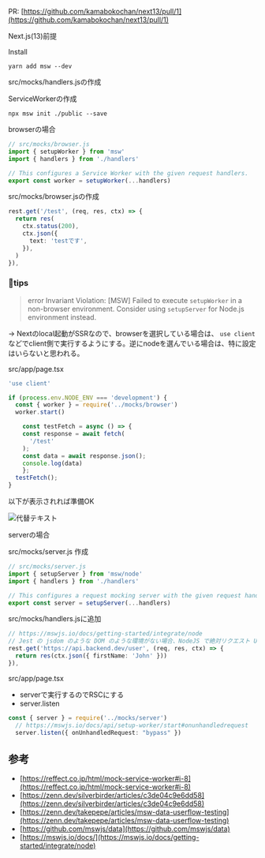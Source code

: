 
PR: [https://github.com/kamabokochan/next13/pull/1](https://github.com/kamabokochan/next13/pull/1)


Next.js(13)前提


Install


```shell
yarn add msw --dev
```


src/mocks/handlers.jsの作成


ServiceWorkerの作成


```shell
npx msw init ./public --save
```


browserの場合


```typescript
// src/mocks/browser.js
import { setupWorker } from 'msw'
import { handlers } from './handlers'

// This configures a Service Worker with the given request handlers.
export const worker = setupWorker(...handlers)
```


src/mocks/browser.jsの作成


```typescript
rest.get('/test', (req, res, ctx) => {
  return res(
    ctx.status(200),
    ctx.json({
      text: 'testです',
    }),
  )
}),
```


###  🐬tips


>error Invariant Violation: [MSW] Failed to execute `setupWorker` in a non-browser environment. Consider using `setupServer` for Node.js environment instead.


→ Nextのlocal起動がSSRなので、browserを選択している場合は、 `use client` などでclient側で実行するようにする。逆にnodeを選んでいる場合は、特に設定はいらないと思われる。


src/app/page.tsx


```typescript
'use client'

if (process.env.NODE_ENV === 'development') {
  const { worker } = require('../mocks/browser')
  worker.start()

	const testFetch = async () => {
    const response = await fetch(
      '/test'
    );
    const data = await response.json();
    console.log(data)
	};
  testFetch();
}
```


以下が表示されれば準備OK


![代替テキスト](/notion/image/0bea3087-8afb-41e8-931f-56c42cc1a17c/21b39377-5de3-40c5-83b9-39b46240921c.jpg)


serverの場合


src/mocks/server.js 作成


```typescript
// src/mocks/server.js
import { setupServer } from 'msw/node'
import { handlers } from './handlers'

// This configures a request mocking server with the given request handlers.
export const server = setupServer(...handlers)
```


src/mocks/handlers.jsに追加


```typescript
// https://mswjs.io/docs/getting-started/integrate/node
// Jest の jsdom のような DOM のような環境がない場合、NodeJS で絶対リクエスト URL を使用する必要があることに注意してください。
rest.get('https://api.backend.dev/user', (req, res, ctx) => {
  return res(ctx.json({ firstName: 'John' }))
}),
```


src/app/page.tsx

- serverで実行するのでRSCにする
- server.listen

```typescript
const { server } = require('../mocks/server')
  // https://mswjs.io/docs/api/setup-worker/start#onunhandledrequest
  server.listen({ onUnhandledRequest: "bypass" })
```


## 参考

- [https://reffect.co.jp/html/mock-service-worker#i-8](https://reffect.co.jp/html/mock-service-worker#i-8)
- [https://zenn.dev/silverbirder/articles/c3de04c9e6dd58](https://zenn.dev/silverbirder/articles/c3de04c9e6dd58)
- [https://zenn.dev/takepepe/articles/msw-data-userflow-testing](https://zenn.dev/takepepe/articles/msw-data-userflow-testing)
- [https://github.com/mswjs/data](https://github.com/mswjs/data)
- [https://mswjs.io/docs/](https://mswjs.io/docs/getting-started/integrate/node)
